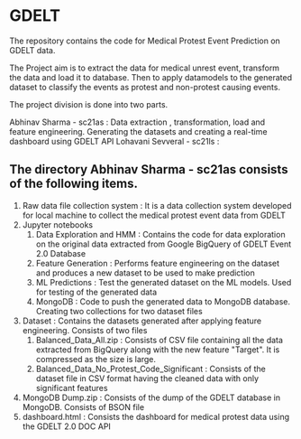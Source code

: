 # GDELT
The repository contains the code for Medical Protest Event Prediction on GDELT data.<br/>

The Project aim is to extract the data for medical unrest event, transform the data and load it to database. Then to apply datamodels to the generated dataset to classify the events as protest and non-protest causing events.

The project division is done into two parts.

Abhinav Sharma - sc21as : Data extraction , transformation, load and feature engineering. Generating the datasets and creating a real-time dashboard using GDELT API 
Lohavani Sevveral - sc21ls : 

## The directory Abhinav Sharma - sc21as consists of the following items.
1. Raw data file collection system : It is a data collection system developed for local machine to collect the medical protest event data from GDELT
2. Jupyter notebooks
    1. Data Exploration and HMM : Contains the code for data exploration on the original data extracted from Google BigQuery of GDELT Event 2.0 Database
    2. Feature Generation : Performs feature engineering on the dataset and produces a new dataset to be used to make prediction
    3. ML Predictions : Test the generated dataset on the ML models. Used for testing of the generated data
    4. MongoDB : Code to push the generated data to MongoDB database. Creating two collections for two dataset files
3. Dataset : Contains the datasets generated after applying feature engineering. Consists of two files 
    1. Balanced_Data_All.zip : Consists of CSV file containing all the data extracted from BigQuery along with the new feature "Target". It is compressed as the size is large. 
    2. Balanced_Data_No_Protest_Code_Significant : Consists of the dataset file in CSV format having the cleaned data with only significant features
4. MongoDB Dump.zip : Consists of the dump of the GDELT database in MongoDB. Consists of BSON file
5. dashboard.html : Consists the dashboard for medical protest data using the GDELT 2.0 DOC API


